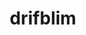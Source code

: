 ---
id: 426
title: drifblim
types: [ghost,flying]
image: https://raw.githubusercontent.com/PokeAPI/sprites/master/sprites/pokemon/426.png
---